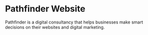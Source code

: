 # Pathfinder Website

Pathfinder is a digital consultancy that helps businesses make smart decisions on their websites and digital marketing.

